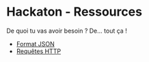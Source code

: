 # Hackaton - Ressources

De quoi tu vas avoir besoin ?
De... tout ça !

* [Format JSON](JSON.md)
* [Requêtes HTTP](Fetch.md)